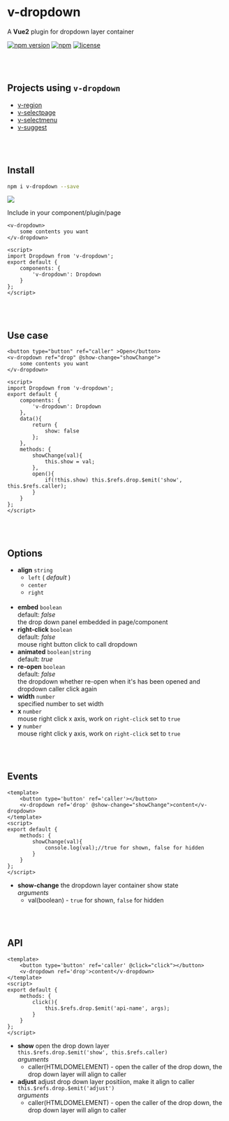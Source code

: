 # v-dropdown

A **Vue2** plugin for dropdown layer container

[![npm version](https://img.shields.io/npm/v/v-dropdown.svg)](https://www.npmjs.com/package/v-dropdown)
[![npm](https://img.shields.io/npm/dy/v-dropdown.svg)](https://www.npmjs.com/package/v-dropdown)
[![license](https://img.shields.io/badge/license-MIT-brightgreen.svg)](https://mit-license.org/)



<br><br>

## Projects using `v-dropdown`

- [v-region](https://github.com/TerryZ/v-region)
- [v-selectpage](https://github.com/TerryZ/v-selectpage)
- [v-selectmenu](https://github.com/TerryZ/v-selectmenu)
- [v-suggest](https://github.com/TerryZ/v-suggest)

<br><br>

## Install

```bash
npm i v-dropdown --save
```

<a href="https://nodei.co/npm/v-dropdown/"><img src="https://nodei.co/npm/v-dropdown.png"></a>

Include in your component/plugin/page

```vue
<v-dropdown>
    some contents you want
</v-dropdown>

<script>
import Dropdown from 'v-dropdown';
export default {
    components: {
        'v-dropdown': Dropdown
    }
};
</script>
```

<br><br>

## Use case

```vue
<button type="button" ref="caller" >Open</button>
<v-dropdown ref="drop" @show-change="showChange">
    some contents you want
</v-dropdown>

<script>
import Dropdown from 'v-dropdown';
export default {
    components: {
        'v-dropdown': Dropdown
    },
    data(){
        return {
            show: false
        };
    },
    methods: {
        showChange(val){
            this.show = val;
        },
        open(){
            if(!this.show) this.$refs.drop.$emit('show', this.$refs.caller);
        }
    }
};
</script>
```

<br><br>

## Options

- **align** `string`  
    - `left` ( *default* )
    - `center`
    - `right`  
    <br>
- **embed** `boolean`  
default: *false*  
the drop down panel embedded in page/component  
- **right-click** `boolean`  
default: *false*  
mouse right button click to call dropdown  
- **animated** `boolean|string`  
default: *true*  
- **re-open** `boolean`  
default: *false*  
the dropdown whether re-open when it's has been opened and dropdown caller click again  
- **width** `number`  
specified number to set width  
- **x** `number`  
mouse right click x axis, work on `right-click` set to `true`
- **y** `number`  
mouse right click y axis, work on `right-click` set to `true`

<br><br>

## Events

```vue
<template>
    <button type='button' ref='caller'></button>
    <v-dropdown ref='drop' @show-change="showChange">content</v-dropdown>
</template>
<script>
export default {
    methods: {
        showChange(val){
            console.log(val);//true for shown, false for hidden
        }
    }
};
</script>
```

- **show-change** the dropdown layer container show state  
*arguments*  
    - val(boolean) - `true` for shown, `false` for hidden

<br><br>

## API

```vue
<template>
    <button type='button' ref='caller' @click="click"></button>
    <v-dropdown ref='drop'>content</v-dropdown>
</template>
<script>
export default {
    methods: {
        click(){
            this.$refs.drop.$emit('api-name', args);
        }
    }
};
</script>
```

- **show** open the drop down layer  
`this.$refs.drop.$emit('show', this.$refs.caller)`  
*arguments*  
    - caller(HTMLDOMELEMENT) - open the caller of the drop down, the drop down layer will align to caller  
- **adjust** adjust drop down layer positiion, make it align to caller  
`this.$refs.drop.$emit('adjust')`  
*arguments*  
    - caller(HTMLDOMELEMENT) - open the caller of the drop down, the drop down layer will align to caller  
